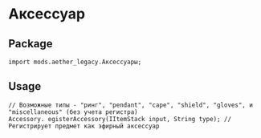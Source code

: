 # Аксессуар

## Package

```zenscript
import mods.aether_legacy.Аксессуары;
```
## Usage

```zenscript
// Возможные типы - "ринг", "pendant", "cape", "shield", "gloves", и "miscellaneous" (без учета регистра)
Accessory. egisterAccessory(IItemStack input, String type); // Регистрирует предмет как эфирный аксессуар
```
